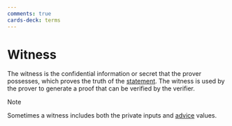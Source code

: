 ```yaml
---
comments: true
cards-deck: terms
---
```


# Witness []()

The witness is the confidential information or secret that the prover possesses, which proves the truth of
the [statement](statement.md). The witness is used by the prover to generate a proof that can be verified by the
verifier.

> [!NOTE]
>
> Sometimes a witness includes both the private inputs and [advice](advice_column.md) values.

[](1724492431532)
